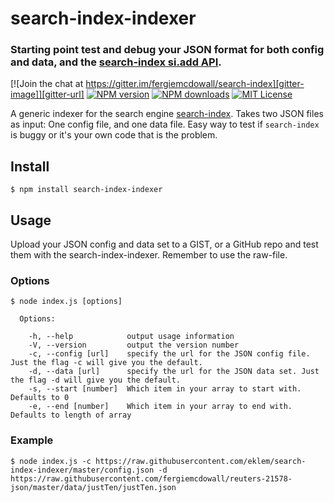 # search-index-indexer

### Starting point test and debug your JSON format for both config and data, and the [search-index si.add API](https://github.com/fergiemcdowall/search-index/blob/master/doc/API.md#add).

[![Join the chat at https://gitter.im/fergiemcdowall/search-index][gitter-image]][gitter-url]
[![NPM version][npm-version-image]][npm-url]
[![NPM downloads][npm-downloads-image]][npm-url]
[![MIT License][license-image]][license-url]

A generic indexer for the search engine [search-index](https://github.com/fergiemcdowall/search-index). Takes two JSON files as input: One config file, and one data file. Easy way to test if `search-index` is buggy or it's your own code that is the problem.

## Install

```console
$ npm install search-index-indexer
```

## Usage

Upload your JSON config and data set to a GIST, or a GitHub repo and test them with the search-index-indexer. Remember to use the raw-file.

### Options

```console
$ node index.js [options]

  Options:

    -h, --help            output usage information
    -V, --version         output the version number
    -c, --config [url]    specify the url for the JSON config file. Just the flag -c will give you the default.
    -d, --data [url]      specify the url for the JSON data set. Just the flag -d will give you the default.
    -s, --start [number]  Which item in your array to start with. Defaults to 0
    -e, --end [number]    Which item in your array to end with. Defaults to length of array
```

### Example

```console
$ node index.js -c https://raw.githubusercontent.com/eklem/search-index-indexer/master/config.json -d https://raw.githubusercontent.com/fergiemcdowall/reuters-21578-json/master/data/justTen/justTen.json
```

[license-image]: http://img.shields.io/badge/license-MIT-blue.svg?style=flat-square
[license-url]: LICENSE
[npm-url]: https://npmjs.org/package/search-index-indexer
[npm-version-image]: http://img.shields.io/npm/v/search-index-indexer.svg?style=flat-square
[npm-downloads-image]: http://img.shields.io/npm/dm/search-index-indexer.svg?style=flat-square
[gitter-url]: https://gitter.im/fergiemcdowall/search-index?utm_source=badge&utm_medium=badge&utm_campaign=pr-badge&utm_content=badge
[gitter-image]: https://img.shields.io/badge/GITTER-join%20chat-green.svg?style=flat-square
